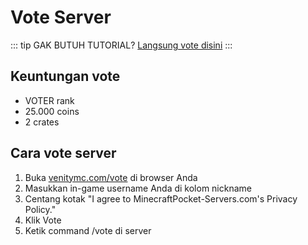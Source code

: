# Vote Server

::: tip
GAK BUTUH TUTORIAL? [Langsung vote disini](https://venitymc.com/vote)
:::

## Keuntungan vote
- VOTER rank
- 25.000 coins
- 2 crates

## Cara vote server
1. Buka [venitymc.com/vote](https://venitymc.com/vote) di browser Anda
2. Masukkan in-game username Anda di kolom nickname
3. Centang kotak "I agree to MinecraftPocket-Servers.com's Privacy Policy."
4. Klik Vote
5. Ketik command /vote di server
